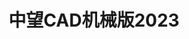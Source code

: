 ﻿---
id: 1777
title: "中望CAD机械版2023"
weight: 1777
version: "23.1.3.4"
updateTime: "2023-09-13T14:53:33"
debName: "http://113.24.212.22:8090/upload/file/zwcadm2023_23.1.3.4_loongarch64.deb"
debSize: "228.3MB"
command: "sh /opt/apps/zwcadm2023/ZWCADRUN.sh %F"
---
